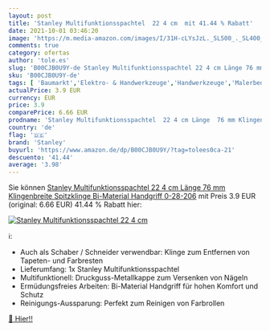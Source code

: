 ```yaml
---
layout: post
title: 'Stanley Multifunktionsspachtel  22 4 cm  mit 41.44 % Rabatt'
date: 2021-10-01 03:46:20
image: 'https://m.media-amazon.com/images/I/31H-cLYsJzL._SL500_._SL400_.jpg'
comments: true
category: ofertas
author: 'tole.es'
slug: 'B00CJB0U9Y-de Stanley Multifunktionsspachtel 22 4 cm Länge 76 mm...'
sku: 'B00CJB0U9Y-de'
tags: [ 'Baumarkt','Elektro- & Handwerkzeuge','Handwerkzeuge','Malerbedarf, Werkzeuge & Tapeten','Schaber','Spachtel','Werkzeuge','stanley', ]
actualPrice: 3.9 EUR
currency: EUR
price: 3.9
comparePrice: 6.66 EUR
prodname: 'Stanley Multifunktionsspachtel  22 4 cm Länge  76 mm Klingenbreite  Spitzklinge  Bi-Material Handgriff  0-28-206'
country: 'de'
flag: '🇩🇪'
brand: 'Stanley'
buyurl: 'https://www.amazon.de/dp/B00CJB0U9Y/?tag=tolees0ca-21'
descuento: '41.44'
average: '3.98'
---
```


Sie können [Stanley Multifunktionsspachtel  22 4 cm Länge  76 mm Klingenbreite  Spitzklinge  Bi-Material Handgriff  0-28-206](https://www.amazon.de/dp/B00CJB0U9Y/?tag=tolees0ca-21) mit Preis 3.9 EUR (original: 6.66 EUR) 41.44 % Rabatt hier:

[![Stanley Multifunktionsspachtel  22 4 cm ](https://m.media-amazon.com/images/I/31H-cLYsJzL._SL500_._SL400_.jpg)](https://www.amazon.de/dp/B00CJB0U9Y/?tag=tolees0ca-21)

ℹ️:

- Auch als Schaber / Schneider verwendbar: Klinge zum Entfernen von Tapeten- und Farbresten
- Lieferumfang: 1x Stanley Multifunktionsspachtel
- Multifunktionell: Druckguss-Metallkappe zum Versenken von Nägeln
- Ermüdungsfreies Arbeiten: Bi-Material Handgriff für hohen Komfort und Schutz
- Reinigungs-Aussparung: Perfekt zum Reinigen von Farbrollen

[🛒 Hier!!](https://www.amazon.de/dp/B00CJB0U9Y/?tag=tolees0ca-21)
